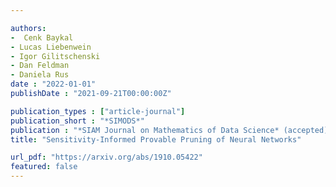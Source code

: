 ```yaml
---

authors:
-  Cenk Baykal
- Lucas Liebenwein
- Igor Gilitschenski
- Dan Feldman
- Daniela Rus
date : "2022-01-01"
publishDate : "2021-09-21T00:00:00Z"

publication_types : ["article-journal"]
publication_short : "*SIMODS*"
publication : "*SIAM Journal on Mathematics of Data Science* (accepted)"
title: "Sensitivity-Informed Provable Pruning of Neural Networks"

url_pdf: "https://arxiv.org/abs/1910.05422"
featured: false
---
```

